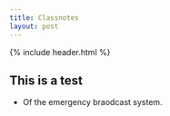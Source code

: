 ```yaml
---
title: Classnotes
layout: post
---
```


{% include header.html %}

## This is a test
* Of the emergency braodcast system.
